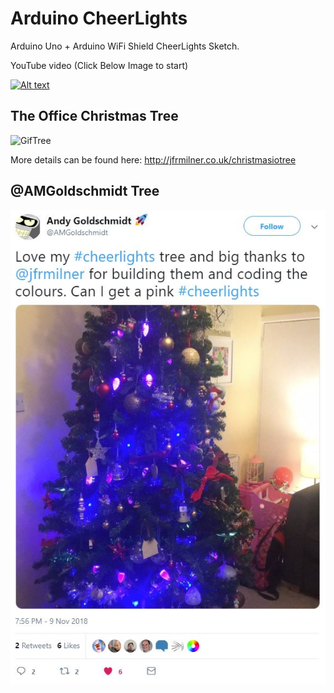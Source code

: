 # Arduino CheerLights

Arduino Uno + Arduino WiFi Shield CheerLights Sketch.

YouTube video (Click Below Image to start) 

[![Alt text](https://img.youtube.com/vi/-x0ywTV6_IY/0.jpg)](https://www.youtube.com/watch?v=-x0ywTV6_IY)

## The Office Christmas Tree

![GifTree](https://github.com/jfrmilner/Arduino-CheerLights/blob/master/Images/UTKG5168.gif)

More details can be found here: http://jfrmilner.co.uk/christmasiotree 

## @AMGoldschmidt Tree
![Tree](https://github.com/jfrmilner/Arduino-CheerLights/blob/master/Images/AMGoldschmidt_Tree2018_Tweet.jpg)
